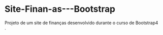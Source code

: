 # Site-Finan-as---Bootstrap
Projeto de um site de finanças desenvolvido durante o curso de Bootstrap4 .
